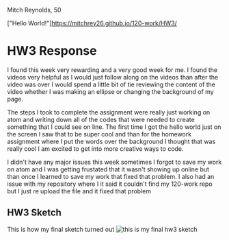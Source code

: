 Mitch Reynolds, 50

["Hello World!"]https://mitchrey26.github.io/120-work/HW3/


# HW3 Response

I found this week very rewarding and a very good week for me. I found the videos very helpful as I would just follow along on the videos than after the video was over I would spend a little bit of tie reviewing the content of the video whether I was making an ellipse or changing the background of my page.

The steps I took to complete the assignment were really just working on atom and writing down all of the codes that were needed to create something that I could see on line. The first time I got the hello world just on the screen I saw that to be super cool and than for the homework assignment where I put the words over the background I thought that was really cool I am excited to get into more creative ways to code.

I didn't have any major issues this week sometimes I forgot to save my work on atom and I was getting frustated that it wasn't showing up online but than once I learned to save my work that fixed that problem. I also had an issue with my repository where I  it said it couldn't find my 120-work repo but I just re upload the file and it fixed that problem

## HW3 Sketch
This is how my final sketch turned out
![this is my final hw3 sketch](imgs/HW3_image.png)
